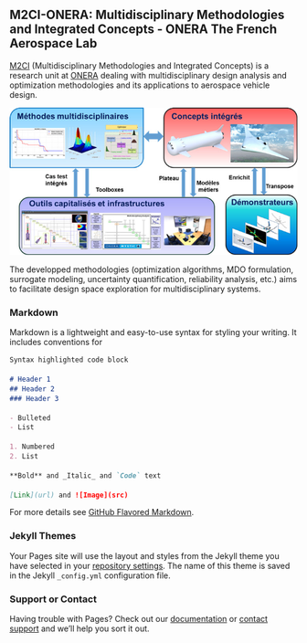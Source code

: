 ## M2CI-ONERA: Multidisciplinary Methodologies and Integrated Concepts - ONERA The French Aerospace Lab

[M2CI](https://www.onera.fr/dtis/unites-de-recherche#m2ci/) (Multidisciplinary Methodologies and Integrated Concepts) is a research unit at [ONERA](https://www.onera.fr/) dealing with multidisciplinary design analysis and optimization methodologies and its applications to aerospace vehicle design.  

<img src="M2CI.jpg" alt="hi" class="inline"/>

The developped methodologies (optimization algorithms, MDO formulation, surrogate modeling, uncertainty quantification, reliability analysis, etc.) aims to facilitate design space exploration for multidisciplinary systems.


### Markdown

Markdown is a lightweight and easy-to-use syntax for styling your writing. It includes conventions for

```markdown
Syntax highlighted code block

# Header 1
## Header 2
### Header 3

- Bulleted
- List

1. Numbered
2. List

**Bold** and _Italic_ and `Code` text

[Link](url) and ![Image](src)
```

For more details see [GitHub Flavored Markdown](https://guides.github.com/features/mastering-markdown/).

### Jekyll Themes

Your Pages site will use the layout and styles from the Jekyll theme you have selected in your [repository settings](https://github.com/M2CI-ONERA/M2CI-ONERA.github.io/settings). The name of this theme is saved in the Jekyll `_config.yml` configuration file.

### Support or Contact

Having trouble with Pages? Check out our [documentation](https://help.github.com/categories/github-pages-basics/) or [contact support](https://github.com/contact) and we’ll help you sort it out.
